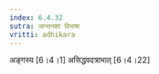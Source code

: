 ```yaml
---
index: 6.4.32
sutra: जान्तनशां विभाषा
vritti: adhikara
---
```


 अङ्गस्य [6।4।1]  असिद्धवदत्राभात् [6।4।22] 